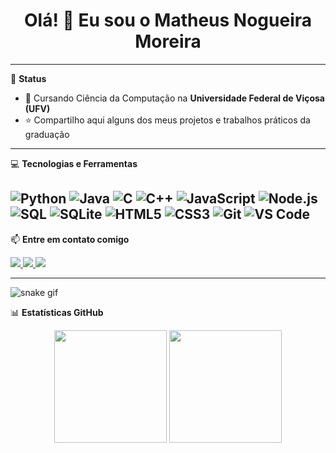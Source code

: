 <h1 align="center">Olá! 👋 Eu sou o Matheus Nogueira Moreira</h1>
<p align="center">
</p>

---

🚀 **Status**

- 🐛 Cursando Ciência da Computação na **Universidade Federal de Viçosa (UFV)**
- ⭐ Compartilho aqui alguns dos meus projetos e trabalhos práticos da graduação

---

💻 **Tecnologias e Ferramentas**

![Python](https://img.shields.io/badge/-Python-333333?style=flat&logo=python)
![Java](https://img.shields.io/badge/-Java-333333?style=flat&logo=java)
![C](https://img.shields.io/badge/-C-333333?style=flat&logo=c)
![C++](https://img.shields.io/badge/-C++-333333?style=flat&logo=c%2B%2B)
![JavaScript](https://img.shields.io/badge/-JavaScript-333333?style=flat&logo=javascript)
![Node.js](https://img.shields.io/badge/-Node.js-333333?style=flat&logo=node.js)
![SQL](https://img.shields.io/badge/-SQL-333333?style=flat&logo=postgresql)
![SQLite](https://img.shields.io/badge/-SQLite-333333?style=flat&logo=sqlite)
![HTML5](https://img.shields.io/badge/-HTML5-333333?style=flat&logo=html5)
![CSS3](https://img.shields.io/badge/-CSS3-333333?style=flat&logo=css3)
![Git](https://img.shields.io/badge/-Git-333333?style=flat&logo=git)
![VS Code](https://img.shields.io/badge/-VS%20Code-333333?style=flat&logo=visual-studio-code)
---

📫 **Entre em contato comigo**

<p align="left">
  <a href="https://www.linkedin.com/in/matheus-nogueira-moreira-740924268/" target="_blank">
    <img src="https://img.shields.io/badge/-LinkedIn-blue?style=for-the-badge&logo=linkedin&logoColor=white">
  </a>
  <a href="https://www.instagram.com/matheus.nog26" target="_blank">
    <img src="https://img.shields.io/badge/-Instagram-E4405F?style=for-the-badge&logo=instagram&logoColor=white">
  </a>
  <a href="https://www.facebook.com/profile.php?id=100011471460187" target="_blank">
    <img src="https://img.shields.io/badge/-Facebook-1877F2?style=for-the-badge&logo=facebook&logoColor=white">
  </a>
</p>

---

![snake gif](https://github.com/matheusnogueira26/matheusnogueira26/blob/output/github-contribution-grid-snake.svg)


📊 **Estatísticas GitHub**

<p align="center">
  <img height="180em" src="https://github-readme-stats.vercel.app/api?username=matheusnogueira26&show_icons=true&hide_border=true&theme=radical" />
  <img height="180em" src="https://github-readme-stats.vercel.app/api/top-langs/?username=matheusnogueira26&layout=compact&hide_border=true&theme=radical"/>
</p>
